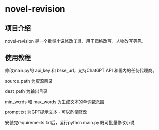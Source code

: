 # novel-revision

## 项目介绍

novel-revision 是一个批量小说修改工具，用于风格改写，人物改写等等。

## 使用教程
修改main.py的 api_key 和 base_url，支持ChatGPT API 和国内的任何代理商。

source_path 为资源目录

dest_path 为输出目录

min_words 和 max_words 为生成文本的单词数范围

prompt.txt 为GPT提示文本 - 可以酌情修改

安装完requirements.txt后，运行python main.py 既可批量修改小说


